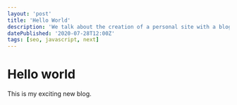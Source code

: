 ```yaml
---
layout: 'post'
title: 'Hello World'
description: 'We talk about the creation of a personal site with a blog using Tailwind CSS and Next.js'
datePublished: '2020-07-28T12:00Z'
tags: [seo, javascript, next]
---
```


# Hello world

This is my exciting new blog.
